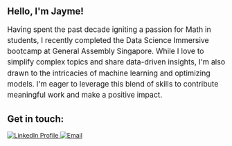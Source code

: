 <!---
jaymezhangjy/jaymezhangjy is a ✨ special ✨ repository because its `README.md` (this file) appears on your GitHub profile.
You can click the Preview link to take a look at your changes.
--->

## Hello, I'm Jayme!

<p style="font-size: 1.2em; line-height: 1.5;">
    Having spent the past decade igniting a passion for Math in students, I recently completed the Data Science Immersive bootcamp at General Assembly Singapore. 
  While I love to simplify complex topics and share data-driven insights, I'm also drawn to the intricacies of machine learning and optimizing models. 
  I'm eager to leverage this blend of skills to contribute meaningful work and make a positive impact.
</p>

## Get in touch:

<a href="https://www.linkedin.com/in/jaymezhangjy">
    <img src="https://img.shields.io/badge/LinkedIn-blue" alt="LinkedIn Profile">
</a>
<a href="mailto:jaymezhangjy@gmail.com">
    <img src="https://img.shields.io/badge/Email-jaymezhangjy@gmail.com-red" alt="Email">
</a>

<!-- Add this link to your HTML section to enable Font Awesome icons -->
<link rel="stylesheet" href="https://cdnjs.cloudflare.com/ajax/libs/font-awesome/6.0.0-beta3/css/all.min.css">
